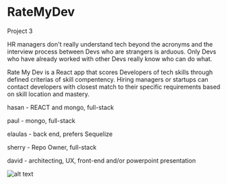 # RateMyDev
Project 3 

HR managers don't really understand tech beyond the acronyms and the interview process between Devs who are strangers is arduous. Only Devs who have already worked with other Devs really know who can do what.

Rate My Dev is a React app that scores Developers of tech skills through defined criterias of skill compentency. Hiring managers or startups can contact developers with closest match to their specific requirements based on skill location and mastery.


hasan - REACT and mongo, full-stack

paul - mongo, full-stack

elaulas - back end, prefers Sequelize 

sherry - Repo Owner, full-stack

david - architecting, UX, front-end and/or powerpoint presentation

![alt text](https://github.com/xxsherryyy/RateMyDev/blob/master/image.png)
